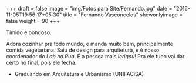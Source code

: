 +++
draft = false
image = "img/Fotos para Site/Fernando.jpg"
date = "2016-11-05T19:56:17+05:30"
title = "Fernando Vasconcelos"
showonlyimage = false
weight = 90
+++

Tímido e bondoso.
<!--more-->

Adora cozinhar pra todo mundo, e manda muito bem, principalmente comida vegetariana. Saiu de design para arquitetura, e é nosso coordenador do *Lab.na.Rua*. É a pessoa mais *lerigou*! Pra ele tudo vai dar certo no final, pois ele fecha.

* Graduando em Arquitetura e Urbanismo (UNIFACISA)
